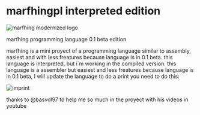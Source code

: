 # marfhingpl interpreted edition
![marfhing modernized logo](https://github.com/dygkkh/marfhingpl/assets/158525086/8eb017ec-8025-4921-9d44-66b846655324)

marfhing programming language 0.1 beta edition


marfhing is a mini proyect of a programming language similar to assembly, easiest and with less freatures
because language is in 0.1 beta.
this language is interpreted, but i´m working in the compiled version. 
this language is a assembler but easiest and less freatures
because language is in 0.1 beta, I will update the language
to do a print you need to do this:


![imprint](https://github.com/dygkkh/marfhingpl/assets/158525086/d10d206a-553a-4d45-9bc7-073ac863a304)

thanks to @basvdl97 to help me so much in the proyect with his videos in youtube

